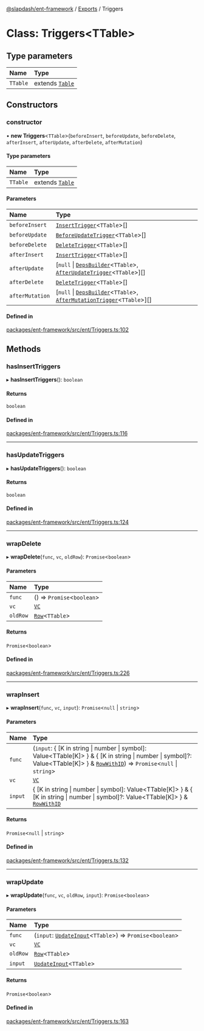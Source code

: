[@slapdash/ent-framework](../README.md) / [Exports](../modules.md) / Triggers

# Class: Triggers<TTable\>

## Type parameters

| Name | Type |
| :------ | :------ |
| `TTable` | extends [`Table`](../modules.md#table) |

## Constructors

### constructor

• **new Triggers**<`TTable`\>(`beforeInsert`, `beforeUpdate`, `beforeDelete`, `afterInsert`, `afterUpdate`, `afterDelete`, `afterMutation`)

#### Type parameters

| Name | Type |
| :------ | :------ |
| `TTable` | extends [`Table`](../modules.md#table) |

#### Parameters

| Name | Type |
| :------ | :------ |
| `beforeInsert` | [`InsertTrigger`](../modules.md#inserttrigger)<`TTable`\>[] |
| `beforeUpdate` | [`BeforeUpdateTrigger`](../modules.md#beforeupdatetrigger)<`TTable`\>[] |
| `beforeDelete` | [`DeleteTrigger`](../modules.md#deletetrigger)<`TTable`\>[] |
| `afterInsert` | [`InsertTrigger`](../modules.md#inserttrigger)<`TTable`\>[] |
| `afterUpdate` | [``null`` \| [`DepsBuilder`](../modules.md#depsbuilder)<`TTable`\>, [`AfterUpdateTrigger`](../modules.md#afterupdatetrigger)<`TTable`\>][] |
| `afterDelete` | [`DeleteTrigger`](../modules.md#deletetrigger)<`TTable`\>[] |
| `afterMutation` | [``null`` \| [`DepsBuilder`](../modules.md#depsbuilder)<`TTable`\>, [`AfterMutationTrigger`](../modules.md#aftermutationtrigger)<`TTable`\>][] |

#### Defined in

[packages/ent-framework/src/ent/Triggers.ts:102](https://github.com/time-loop/slapdash/blob/master/packages/ent-framework/src/ent/Triggers.ts#L102)

## Methods

### hasInsertTriggers

▸ **hasInsertTriggers**(): `boolean`

#### Returns

`boolean`

#### Defined in

[packages/ent-framework/src/ent/Triggers.ts:116](https://github.com/time-loop/slapdash/blob/master/packages/ent-framework/src/ent/Triggers.ts#L116)

___

### hasUpdateTriggers

▸ **hasUpdateTriggers**(): `boolean`

#### Returns

`boolean`

#### Defined in

[packages/ent-framework/src/ent/Triggers.ts:124](https://github.com/time-loop/slapdash/blob/master/packages/ent-framework/src/ent/Triggers.ts#L124)

___

### wrapDelete

▸ **wrapDelete**(`func`, `vc`, `oldRow`): `Promise`<`boolean`\>

#### Parameters

| Name | Type |
| :------ | :------ |
| `func` | () => `Promise`<`boolean`\> |
| `vc` | [`VC`](VC.md) |
| `oldRow` | [`Row`](../modules.md#row)<`TTable`\> |

#### Returns

`Promise`<`boolean`\>

#### Defined in

[packages/ent-framework/src/ent/Triggers.ts:226](https://github.com/time-loop/slapdash/blob/master/packages/ent-framework/src/ent/Triggers.ts#L226)

___

### wrapInsert

▸ **wrapInsert**(`func`, `vc`, `input`): `Promise`<``null`` \| `string`\>

#### Parameters

| Name | Type |
| :------ | :------ |
| `func` | (`input`: { [K in string \| number \| symbol]: Value<TTable[K]\> } & { [K in string \| number \| symbol]?: Value<TTable[K]\> } & [`RowWithID`](../modules.md#rowwithid)) => `Promise`<``null`` \| `string`\> |
| `vc` | [`VC`](VC.md) |
| `input` | { [K in string \| number \| symbol]: Value<TTable[K]\> } & { [K in string \| number \| symbol]?: Value<TTable[K]\> } & [`RowWithID`](../modules.md#rowwithid) |

#### Returns

`Promise`<``null`` \| `string`\>

#### Defined in

[packages/ent-framework/src/ent/Triggers.ts:132](https://github.com/time-loop/slapdash/blob/master/packages/ent-framework/src/ent/Triggers.ts#L132)

___

### wrapUpdate

▸ **wrapUpdate**(`func`, `vc`, `oldRow`, `input`): `Promise`<`boolean`\>

#### Parameters

| Name | Type |
| :------ | :------ |
| `func` | (`input`: [`UpdateInput`](../modules.md#updateinput)<`TTable`\>) => `Promise`<`boolean`\> |
| `vc` | [`VC`](VC.md) |
| `oldRow` | [`Row`](../modules.md#row)<`TTable`\> |
| `input` | [`UpdateInput`](../modules.md#updateinput)<`TTable`\> |

#### Returns

`Promise`<`boolean`\>

#### Defined in

[packages/ent-framework/src/ent/Triggers.ts:163](https://github.com/time-loop/slapdash/blob/master/packages/ent-framework/src/ent/Triggers.ts#L163)
